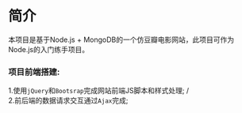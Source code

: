 # 简介
本项目是基于Node.js + MongoDB的一个仿豆瓣电影网站，此项目可作为Node.js的入门练手项目。

### 项目前端搭建:
   1.使用`jQuery`和`Bootsrap`完成网站前端JS脚本和样式处理; /<br>
   2.前后端的数据请求交互通过`Ajax`完成;
